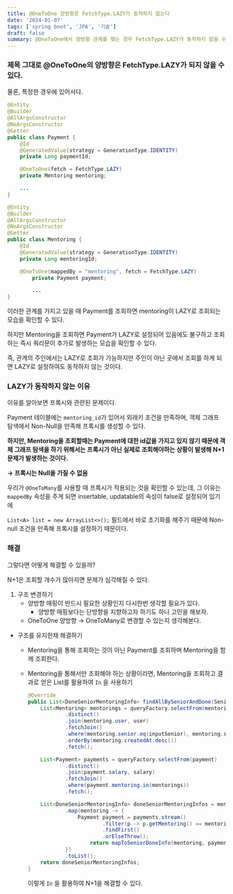 ```yaml
---
title: @OneToOne 양방향은 FetchType.LAZY가 동작하지 않는다
date: '2024-01-07'
tags: ['spring boot', 'JPA', '기술']
draft: false
summary: @OneToOne에서 양방향 관계를 맺는 경우 FetchType.LAZY가 동작하지 않을 수 있다.
---
```

### 제목 그대로 @OneToOne의 양방향은 FetchType.LAZY가 되지 않을 수 있다.

물론, 특정한 경우에 있어서다.

```java
@Entity
@Builder
@AllArgsConstructor
@NoArgsConstructor
@Getter
public class Payment {
    @Id
    @GeneratedValue(strategy = GenerationType.IDENTITY)
    private Long paymentId;

    @OneToOne(fetch = FetchType.LAZY)
    private Mentoring mentoring;

    ...
}

@Entity
@Builder
@AllArgsConstructor
@NoArgsConstructor
@Getter
public class Mentoring {
    @Id
    @GeneratedValue(strategy = GenerationType.IDENTITY)
    private Long mentoringId;

    @OneToOne(mappedBy = "mentoring", fetch = FetchType.LAZY)
		private Payment payment;

		...
}
```

이러한 관계를 가지고 있을 때 Payment를 조회하면 mentoring이 LAZY로 조회되는 모습을 확인할 수 있다.

하지만 Mentoring을 조회하면 Payment가 LAZY로 설정되어 있음에도 불구하고 조회하는 즉시 쿼리문이 추가로 발생하는 모습을 확인할 수 있다.

즉, 관계의 주인에서는 LAZY로 조회가 가능하지만 주인이 아닌 곳에서 조회를 하게 되면 LAZY로 설정하여도 동작하지 않는 것이다.

### LAZY가 동작하지 않는 이유

이유를 알아보면 프록시와 관련된 문제이다.

Payment 테이블에는 `mentoring_id`가 있어서 외래키 조건을 만족하며, 객체 그래프 탐색에서 Non-Null을 만족해 프록시를 생성할 수 있다. 

**하지만, Mentoring을 조회할때는 Payment에 대한 id값을 가지고 있지 않기 때문에 객체 그래프 탐색을 하기 위해서는 프록시가 아닌 실제로 조회해야하는 상황이 발생해 N+1 문제가 발생하는 것이다.** 

**→ 프록시는 Null을 가질 수 없음**

우리가 `@OneToMany`를 사용할 때 프록시가 적용되는 것을 확인할 수 있는데, 그 이유는 `mappedBy` 속성을 주게 되면 insertable, updatable의 속성이 false로 설정되어 있기에

 `List<A> list = new ArrayList<>();` 필드에서 바로 초기화를 해주기 때문에 Non-null 조건을 만족해 프록시를 설정하기 때문이다.

### 해결

그렇다면 어떻게 해결할 수 있을까?

N+1은 조회할 개수가 많아지면 문제가 심각해질 수 있다.

1. 구조 변경하기
    - 양방향 매핑이 반드시 필요한 상황인지 다시한번 생각할 필요가 있다.
        - 양방향 매핑보다는 단방향을 지향하고자 하기도 하니 고민을 해보자.
    - OneToOne 양방향 → OneToMany로 변경할 수 있는지 생각해본다.
- 구조를 유지한채 해결하기
    - Mentoring을 통해 조회하는 것이 아닌 Payment를  조회하며 Mentoring을 함께 조회한다.
    - Mentoring을 통해서만 조회해야 하는 상황이라면, Mentoring을 조회하고 결과로 얻은 List를 활용하여 `In` 을 사용하기
        
        ```java
        @Override
        public List<DoneSeniorMentoringInfo> findAllBySeniorAndDone(Senior inputSenior) {
            List<Mentoring> mentorings = queryFactory.selectFrom(mentoring)
                    .distinct()
                    .join(mentoring.user, user)
                    .fetchJoin()
                    .where(mentoring.senior.eq(inputSenior), mentoring.status.eq(DONE))
                    .orderBy(mentoring.createdAt.desc())
                    .fetch();
        
            List<Payment> payments = queryFactory.selectFrom(payment)
                    .distinct()
                    .join(payment.salary, salary)
                    .fetchJoin()
                    .where(payment.mentoring.in(mentorings))
                    .fetch();
        
            List<DoneSeniorMentoringInfo> doneSeniorMentoringInfos = mentorings.stream()
                    .map(mentoring -> {
                        Payment payment = payments.stream()
                                .filter(p -> p.getMentoring() == mentoring)
                                .findFirst()
                                .orElseThrow();
                            return mapToSeniorDoneInfo(mentoring, payment);
                    })
                    .toList();
            return doneSeniorMentoringInfos;
        }
        ```
        
        이렇게 `In` 을 활용하여 N+1을 해결할 수 있다.